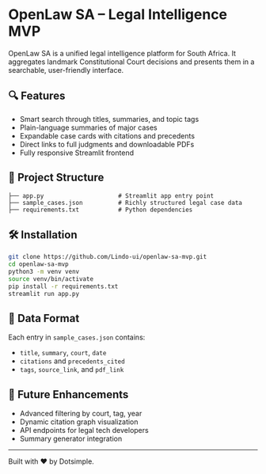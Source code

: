 # OpenLaw SA – Legal Intelligence MVP

OpenLaw SA is a unified legal intelligence platform for South Africa. It aggregates landmark Constitutional Court decisions and presents them in a searchable, user-friendly interface.

## 🔍 Features

- Smart search through titles, summaries, and topic tags
- Plain-language summaries of major cases
- Expandable case cards with citations and precedents
- Direct links to full judgments and downloadable PDFs
- Fully responsive Streamlit frontend

## 📂 Project Structure

```
├── app.py                     # Streamlit app entry point
├── sample_cases.json          # Richly structured legal case data
├── requirements.txt           # Python dependencies
```

## 🛠 Installation

```bash
git clone https://github.com/Lindo-ui/openlaw-sa-mvp.git
cd openlaw-sa-mvp
python3 -m venv venv
source venv/bin/activate
pip install -r requirements.txt
streamlit run app.py
```

## 📄 Data Format

Each entry in `sample_cases.json` contains:

- `title`, `summary`, `court`, `date`
- `citations` and `precedents_cited`
- `tags`, `source_link`, and `pdf_link`

## 🚀 Future Enhancements

- Advanced filtering by court, tag, year
- Dynamic citation graph visualization
- API endpoints for legal tech developers
- Summary generator integration

---

Built with ❤️ by Dotsimple.